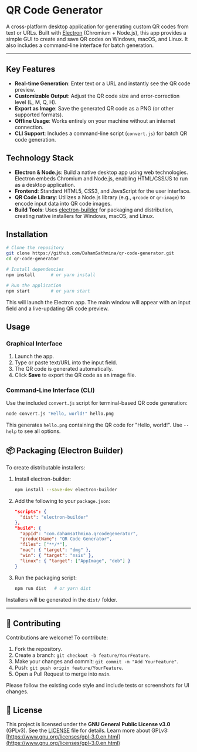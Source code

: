 # QR Code Generator

A cross-platform desktop application for generating custom QR codes from text or URLs. Built with [Electron](https://www.electronjs.org/) (Chromium + Node.js), this app provides a simple GUI to create and save QR codes on Windows, macOS, and Linux. It also includes a command-line interface for batch generation.

---

##  Key Features

*  **Real-time Generation**: Enter text or a URL and instantly see the QR code preview.
*  **Customizable Output**: Adjust the QR code size and error-correction level (L, M, Q, H).
*  **Export as Image**: Save the generated QR code as a PNG (or other supported formats).
*  **Offline Usage**: Works entirely on your machine without an internet connection.
*  **CLI Support**: Includes a command-line script (`convert.js`) for batch QR code generation.


##  Technology Stack

* **Electron & Node.js**: Build a native desktop app using web technologies. Electron embeds Chromium and Node.js, enabling HTML/CSS/JS to run as a desktop application.
* **Frontend**: Standard HTML5, CSS3, and JavaScript for the user interface.
* **QR Code Library**: Utilizes a Node.js library (e.g., `qrcode` or `qr-image`) to encode input data into QR code images.
* **Build Tools**: Uses [electron-builder](https://www.electron.build/) for packaging and distribution, creating native installers for Windows, macOS, and Linux.


##  Installation

```bash
# Clone the repository
git clone https://github.com/DahamSathmina/qr-code-generator.git
cd qr-code-generator

# Install dependencies
npm install      # or yarn install

# Run the application
npm start        # or yarn start
```

This will launch the Electron app. The main window will appear with an input field and a live-updating QR code preview.


## Usage

### Graphical Interface

1. Launch the app.
2. Type or paste text/URL into the input field.
3. The QR code is generated automatically.
4. Click **Save** to export the QR code as an image file.

### Command-Line Interface (CLI)

Use the included `convert.js` script for terminal-based QR code generation:

```bash
node convert.js "Hello, world!" hello.png
```

This generates `hello.png` containing the QR code for "Hello, world!". Use `--help` to see all options.


## 📦 Packaging (Electron Builder)

To create distributable installers:

1. Install electron-builder:

   ```bash
   npm install --save-dev electron-builder
   ```
2. Add the following to your `package.json`:

   ```json
   "scripts": {
     "dist": "electron-builder"
   },
   "build": {
     "appId": "com.dahamsathmina.qrcodegenerator",
     "productName": "QR Code Generator",
     "files": ["**/*"],
     "mac": { "target": "dmg" },
     "win": { "target": "nsis" },
     "linux": { "target": ["AppImage", "deb"] }
   }
   ```
3. Run the packaging script:

   ```bash
   npm run dist   # or yarn dist
   ```

Installers will be generated in the `dist/` folder.

---

## 🤝 Contributing

Contributions are welcome! To contribute:

1. Fork the repository.
2. Create a branch: `git checkout -b feature/YourFeature`.
3. Make your changes and commit: `git commit -m "Add YourFeature"`.
4. Push: `git push origin feature/YourFeature`.
5. Open a Pull Request to merge into `main`.

Please follow the existing code style and include tests or screenshots for UI changes.


## 📄 License

This project is licensed under the **GNU General Public License v3.0** (GPLv3). See the [LICENSE](https://www.gnu.org/licenses/gpl-3.0.en.html) file for details.
Learn more about GPLv3: [https://www.gnu.org/licenses/gpl-3.0.en.html](https://www.gnu.org/licenses/gpl-3.0.en.html)


